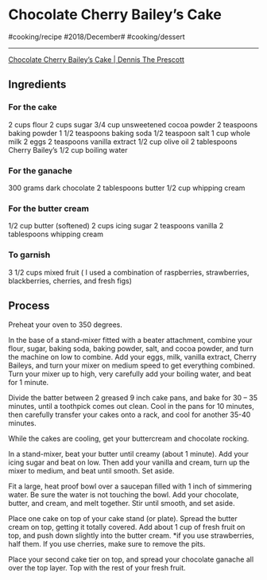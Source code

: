 # Chocolate Cherry Bailey’s Cake
#cooking/recipe #2018/December# #cooking/dessert
- - - -
[Chocolate Cherry Bailey’s Cake | Dennis The Prescott](https://dennistheprescott.com/2015/06/16/chocolate-cherry-baileys-cake/)

## Ingredients
### For the cake
2 cups flour
2 cups sugar
3/4 cup unsweetened cocoa powder
2 teaspoons baking powder
1 1/2 teaspoons baking soda
1/2 teaspoon salt
1 cup whole milk
2 eggs
2 teaspoons vanilla extract
1/2 cup olive oil
2 tablespoons Cherry Bailey’s
1/2 cup boiling water

### For the ganache
300 grams dark chocolate
2 tablespoons butter
1/2 cup whipping cream

### For the butter cream
1/2 cup butter (softened)
2 cups icing sugar
2 teaspoons vanilla
2 tablespoons whipping cream

### To garnish
3 1/2 cups mixed fruit ( I used a combination of raspberries, strawberries, blackberries, cherries, and fresh figs)

## Process
Preheat your oven to 350 degrees.

In the base of a stand-mixer fitted with a beater attachment, combine your flour, sugar, baking soda, baking powder, salt, and cocoa powder, and turn the machine on low to combine. Add your eggs, milk, vanilla extract, Cherry Baileys, and turn your mixer on medium speed to get everything combined. Turn your mixer up to high, very carefully add your boiling water, and beat for 1 minute.

Divide the batter between 2 greased 9 inch cake pans, and bake for 30 – 35 minutes, until a toothpick comes out clean. Cool in the pans for 10 minutes, then carefully transfer your cakes onto a rack, and cool for another 35-40 minutes.

While the cakes are cooling, get your buttercream and chocolate rocking.

In a stand-mixer, beat your butter until creamy (about 1 minute). Add your icing sugar and beat on low. Then add your vanilla and cream, turn up the mixer to medium, and beat until smooth. Set aside.

Fit a large, heat proof bowl over a saucepan filled with 1 inch of simmering water. Be sure the water is not touching the bowl. Add your chocolate, butter, and cream, and melt together. Stir until smooth, and set aside.

Place one cake on top of your cake stand (or plate). Spread the butter cream on top, getting it totally covered. Add about 1 cup of fresh fruit on top, and push down slightly into the butter cream. *if you use strawberries, half them. If you use cherries, make sure to remove the pits.

Place your second cake tier on top, and spread your chocolate ganache all over the top layer. Top with the rest of your fresh fruit.
